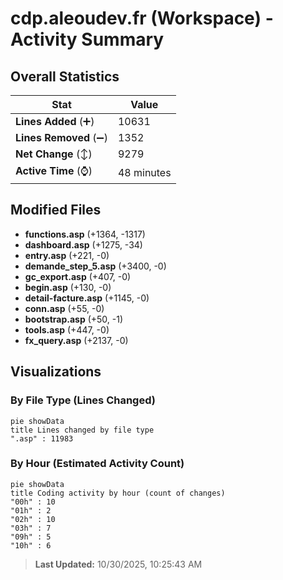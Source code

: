 # cdp.aleoudev.fr (Workspace) - Activity Summary 

## Overall Statistics

| Stat                   | Value                                                             |
| ---------------------- | ----------------------------------------------------------------- |
| **Lines Added** (➕)   | 10631                                          |
| **Lines Removed** (➖) | 1352                                        |
| **Net Change** (↕)    | 9279                |
| **Active Time** (⌚)   | 48 minutes |


## Modified Files
- **functions.asp** (+1364, -1317)
- **dashboard.asp** (+1275, -34)
- **entry.asp** (+221, -0)
- **demande_step_5.asp** (+3400, -0)
- **gc_export.asp** (+407, -0)
- **begin.asp** (+130, -0)
- **detail-facture.asp** (+1145, -0)
- **conn.asp** (+55, -0)
- **bootstrap.asp** (+50, -1)
- **tools.asp** (+447, -0)
- **fx_query.asp** (+2137, -0)

## Visualizations

### By File Type (Lines Changed)

```mermaid
pie showData
title Lines changed by file type
".asp" : 11983
```

### By Hour (Estimated Activity Count)

```mermaid
pie showData
title Coding activity by hour (count of changes)
"00h" : 10
"01h" : 2
"02h" : 10
"03h" : 7
"09h" : 5
"10h" : 6
```


> **Last Updated:** 10/30/2025, 10:25:43 AM